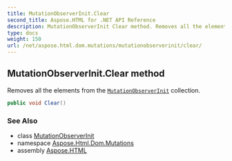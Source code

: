 ```yaml
---
title: MutationObserverInit.Clear
second_title: Aspose.HTML for .NET API Reference
description: MutationObserverInit Clear method. Removes all the elements from the MutationObserverInit collection
type: docs
weight: 150
url: /net/aspose.html.dom.mutations/mutationobserverinit/clear/
---
```

## MutationObserverInit.Clear method

Removes all the elements from the [`MutationObserverInit`](../) collection.

```csharp
public void Clear()
```

### See Also

* class [MutationObserverInit](../)
* namespace [Aspose.Html.Dom.Mutations](../../../aspose.html.dom.mutations/)
* assembly [Aspose.HTML](../../../)
